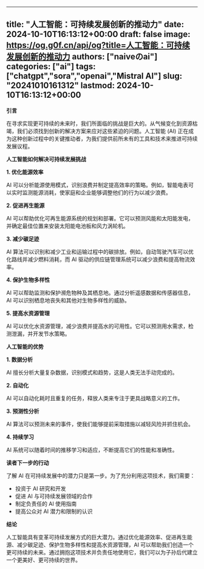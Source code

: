 
---
title: "人工智能：可持续发展创新的推动力"
date: 2024-10-10T16:13:12+00:00
draft: false
image: https://og.g0f.cn/api/og?title=人工智能：可持续发展创新的推动力
authors: ["naiveのai"]
categories: ["ai"]
tags: ["chatgpt","sora","openai","Mistral AI"]
slug: "20241010161312"
lastmod: 2024-10-10T16:13:12+00:00
---
**引言**

在寻求实现更可持续的未来时，我们所面临的挑战是巨大的。从气候变化到资源枯竭，我们必须找到创新的解决方案来应对这些紧迫的问题。人工智能 (AI) 正在成为这种创新过程中的关键推动者，为我们提供前所未有的工具和技术来推进可持续发展议程。

**人工智能如何解决可持续发展挑战**

**1. 优化能源效率**

AI 可以分析能源使用模式，识别浪费并制定提高效率的策略。例如，智能电表可以实时监测能源消耗，使家庭和企业能够调整他们的行为以减少浪费。

**2. 促进再生能源**

AI 可以帮助优化可再生能源系统的规划和部署。它可以预测风能和太阳能发电，并确定最佳位置来安装太阳能电池板和风力涡轮机。

**3. 减少碳足迹**

AI 算法可以识别和减少工业和运输过程中的碳排放。例如，自动驾驶汽车可以优化路线并减少燃料消耗，而 AI 驱动的供应链管理系统可以减少浪费和提高物流效率。

**4. 保护生物多样性**

AI 可以帮助监测和保护濒危物种及其栖息地。通过分析遥感数据和传感器信息，AI 可以识别栖息地丧失和其他对生物多样性的威胁。

**5. 提高水资源管理**

AI 可以优化水资源管理，减少浪费并提高水的可用性。它可以预测用水需求，检测泄漏，并开发节水策略。

**人工智能的优势**

**1. 数据分析**

AI 擅长分析大量复杂数据，识别模式和趋势，这是人类无法手动完成的。

**2. 自动化**

AI 可以自动化耗时且重复的任务，释放人类来专注于更具战略意义的工作。

**3. 预测性分析**

AI 算法可以预测未来的事件，使我们能够提前采取措施以减轻风险并抓住机会。

**4. 持续学习**

AI 系统可以随着时间的推移学习和适应，不断提高它们的性能和准确性。

**读者下一步的行动**

了解 AI 在可持续发展中的潜力只是第一步。为了充分利用这项技术，我们需要：

* 投资于 AI 研究和开发
* 促进 AI 与可持续发展领域的合作
* 制定负责任的 AI 使用指南
* 提高公众对 AI 潜力和限制的认识

**结论**

人工智能具有变革可持续发展方式的巨大潜力。通过优化能源效率、促进再生能源、减少碳足迹、保护生物多样性和提高水资源管理，AI 可以帮助我们创造一个更可持续的未来。通过拥抱这项技术并负责任地使用它，我们可以为子孙后代建立一个更美好、更可持续的世界。